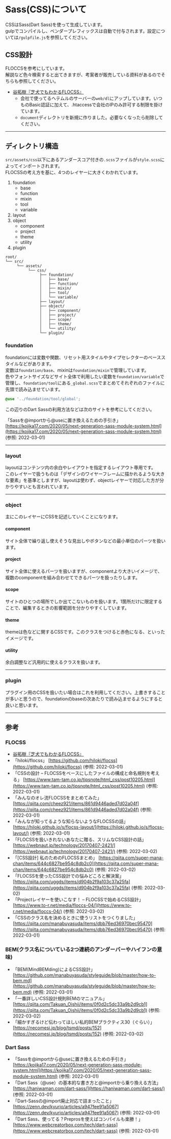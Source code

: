 # Sass(CSS)について

CSSはSass(Dart Sass)を使って生成しています。  
gulpでコンパイルし、ベンダープレフィックスは自動で付与されます。設定については`/gulpfile.js`を参照してください。

## CSS設計

FLOCCSを参考にしています。  
解説など色々検索すると出てきますが、考案者が販売している資料があるのでそちらも参照してください。  

- [谷拓樹『芝犬でもわかるFLOCSS』](https://ate-u.heteml.net/dl/document/flocss-techbook.pdf)
    - 会社で使ってるヘテムルのサーバーの`web/dl`にアップしています。いつものBasic認証に加えて、.htaccessで会社のIPのみ許可する制限を掛けています。
    - `document`ディレクトリを新規に作りました。必要なくなったら削除してください。

---

## ディレクトリ構造

`src/assets/css`以下にあるアンダースコア付きの`.scss`ファイルが`style.scss`によってインポートされます。  
FLOCSSの考え方を基に、4つのレイヤーに大きくわかれています。

1. foundation
    * base
    * function
    * mixin
    * tool
    * variable
1. layout
1. object
    * component
    * project
    * theme
    * utility
1. plugin

```
root/
└── src/
     └── assets/
          └── css/
               ├── foundation/
               │   ├── base/
               │   ├── function/
               │   ├── mixin/
               │   ├── tool/
               │   └── variable/
               ├── layout/
               ├── object/
               │   ├── component/
               │   ├── project/
               │   ├── scope/
               │   ├── theme/
               │   └── utility/
               └── plugin/
```

### foundation

foundationには変数や関数、リセット用スタイルやタイプセレクターのベーススタイルなどがあります。  
変数は`foundation/base`、mixinは`foundation/mixin`で管理しています。  
色やフォントサイズなどサイト全体で利用したい変数を`foundation/variable`で管理し、`foundation/tool`にある`_global.scss`でまとめてそれぞれのファイルに先頭で読み込ませています。

```SCSS
@use '../foundation/tool/global';
```

この辺りのDart Sassの利用方法などは次のサイトを参考にしてください。  

「Sassを@importから@useに置き換えるための手引き」 [https://kojika17.com/2020/05/next-generation-sass-module-system.html](https://kojika17.com/2020/05/next-generation-sass-module-system.html) (参照: 2022-03-01)

---

### layout

layoutはコンテンツ内の余白やレイアウトを指定するレイアウト専用です。  
このレイヤーで扱うものは「デザインのワイヤーフレームに描かれるような大きな要素」を基準としますが、layoutは使わず、objectレイヤーで対応した方が分かりやすいとも言われています。

---

### object

主にこのレイヤーにCSSを記述していくことになります。  

#### component

サイト全体で繰り返し使えそうな見出しやボタンなどの最小単位のパーツを扱います。

#### project

サイト全体に使えるパーツを扱いますが、componentより大きいイメージで、複数のcomponentを組み合わせてできるパーツを扱ったりします。

#### scope

サイトのひとつの場所でしか出てこないものを扱います。1箇所だけに限定することで、編集するときの影響範囲を分かりやすくしています。

#### theme

themeは色などに関するCSSです。このクラスをつけると赤色になる、といったイメージです。

#### utility

余白調整など汎用的に使えるクラスを扱います。

---

### plugin

プラグイン用のCSSを扱いたい場合はこれを利用してください。上書きすることが多いと思うので、foundationのbaseの次あたりで読み込ませるようにすると良いと思います。

---

## 参考

### FLOCSS

-  [谷拓樹『芝犬でもわかるFLOCSS』](https://ate-u.heteml.net/dl/document/flocss-techbook.pdf)
- 「hiloki/flocss」 [https://github.com/hiloki/flocss](https://github.com/hiloki/flocss) (参照: 2022-03-01)
- 「CSSの設計 – FLOCSSをベースにしたファイルの構成と命名規則を考える」 [https://www.tam-tam.co.jp/tipsnote/html_css/post10205.html](https://www.tam-tam.co.jp/tipsnote/html_css/post10205.html) (参照: 2022-03-01)
- 「みんなのオレ流FLOCSSをまとめてみた」 [https://qiita.com/cheez921/items/861d9446aded7d02a04f](https://qiita.com/cheez921/items/861d9446aded7d02a04f) (参照: 2022-03-01)
- 「みんなが知ってるような知らないようなFLOCSSの話」 [https://hiloki.github.io/s/flocss-layout/](https://hiloki.github.io/s/flocss-layout/) (参照: 2022-03-01)
- 「FLOCSSを扱いきれないあなたに贈る、スリムなCSS設計の話」 [https://webnaut.jp/technology/20170407-2421/](https://webnaut.jp/technology/20170407-2421/) (参照: 2022-03-02)
- 「\[CSS設計\] 私のためのFLOCSSまとめ」 [https://qiita.com/super-mana-chan/items/644c6827be954c8db2c0](https://qiita.com/super-mana-chan/items/644c6827be954c8db2c0) (参照: 2022-03-02)
- 「FLOCSSを使ったCSS設計での悩みどころと解決案」 [https://qiita.com/uggds/items/d904b2f9a103c37a25fa](https://qiita.com/uggds/items/d904b2f9a103c37a25fa) (参照: 2022-03-02)
- 「Projectレイヤーを使いこなす！ – FLOCSSで始めるCSS設計」 [https://www.to-r.net/media/floccs-04/](https://www.to-r.net/media/floccs-04/) (参照: 2022-03-02)
- 「CSSのクラス名を決めるときに使うリストをつくりました」 [https://qiita.com/manabuyasuda/items/dbb76ed36970bec95470](https://qiita.com/manabuyasuda/items/dbb76ed36970bec95470) (参照: 2022-03-01)

### BEM(クラス名についている2つ連続のアンダーバーやハイフンの意味)

- 「BEM(MindBEMding)によるCSS設計」 [https://github.com/manabuyasuda/styleguide/blob/master/how-to-bem.md](https://github.com/manabuyasuda/styleguide/blob/master/how-to-bem.md) (参照: 2022-03-01)
- 「一番詳しいCSS設計規則BEMのマニュアル」 [https://qiita.com/Takuan_Oishii/items/0f0d2c5dc33a9b2d9cb1](https://qiita.com/Takuan_Oishii/items/0f0d2c5dc33a9b2d9cb1) (参照: 2022-03-02)
- 「細かすぎるけど伝わってほしい私的BEMプラクティス30（ぐらい）」 [https://necomesi.jp/blog/tsmd/posts/152](https://necomesi.jp/blog/tsmd/posts/152) (参照: 2022-03-02)

### Dart Sass
- 「Sassを@importから@useに置き換えるための手引き」 [https://kojika17.com/2020/05/next-generation-sass-module-system.html](https://kojika17.com/2020/05/next-generation-sass-module-system.html) (参照: 2022-03-01)
- 「Dart Sass（@use）の基本的な書き方と@importから乗り換える方法」 [https://haniwaman.com/dart-sass/](https://haniwaman.com/dart-sass/) (参照: 2022-03-01)
- 「Dart-Sassの@import廃止対応で詰まったこと」 [https://zenn.dev/kyurio/articles/a947fee91a5067](https://zenn.dev/kyurio/articles/a947fee91a5067) (参照: 2022-03-01)
- 「Dart Sass、使ってる？Preprosを使えばコンパイルも楽勝！」 [https://www.webcreatorbox.com/tech/dart-sass](https://www.webcreatorbox.com/tech/dart-sass) (参照: 2022-03-01)
